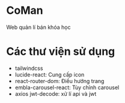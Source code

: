 # CoMan

Web quản lí bán khóa học

# Các thư viện sử dụng

- tailwindcss
- lucide-react: Cung cấp icon
- react-router-dom: Điều hướng trang
- embla-carousel-react: Tùy chỉnh carousel
- axios jwt-decode: xử lí api và jwt
